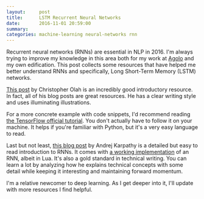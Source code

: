 ```yaml
---
layout:     post
title:      LSTM Recurrent Neural Networks
date:       2016-11-01 20:59:00
summary:    
categories: machine-learning neural-networks rnn
---
```


Recurrent neural networks (RNNs) are essential in NLP in 2016. I'm always trying to improve my knowledge in this area both for my work at [Agolo](http://agolo.com) and my own edification. This post collects some resources that have helped me better understand RNNs and specifically, Long Short-Term Memory (LSTM) networks.

[This post](http://colah.github.io/posts/2015-08-Understanding-LSTMs/) by Christopher Olah is an incredibly good introductory resource. In fact, all of his blog posts are great resources. He has a clear writing style and uses illuminating illustrations.

For a more concrete example with code snippets, I'd recommend reading [the TensorFlow official tutorial](https://www.tensorflow.org/versions/master/tutorials/recurrent/index.html). You don't actually have to follow it on your machine. It helps if you're familiar with Python, but it's a very easy language to read.

Last but not least, [this blog post](https://www.tensorflow.org/versions/master/tutorials/recurrent/index.html) by Andrej Karpathy is a detailed but easy to read introduction to RNNs. It comes with [a working implementation](https://github.com/karpathy/char-rnn) of an RNN, albeit in Lua. It's also a gold standard in technical writing. You can learn a lot by analyzing how he explains technical concepts with some detail while keeping it interesting and maintaining forward momentum.

I'm a relative newcomer to deep learning. As I get deeper into it, I'll update with more resources I find helpful.